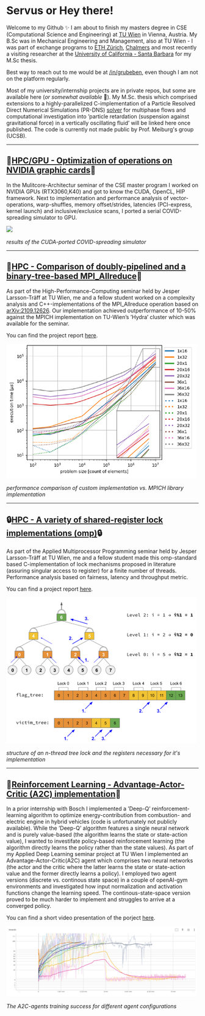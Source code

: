 # Servus or Hey there!

Welcome to my Github ✨
I am about to finish my masters degree in CSE (Computational Science and Engineering) at [TU Wien](https://www.tuwien.at/) in Vienna, Austria. My B.Sc was in Mechanical Engineering and Management, also at TU Wien - I was part of exchange programs to [ETH Zürich](https://www.ethz.ch/), [Chalmers](https://www.chalmers.se/) and most recently a visiting researcher at the [University of California - Santa Barbara](https://www.ucsb.edu/) for my M.Sc thesis. 

Best way to reach out to me would be at [/in/grubeben](https://www.linkedin.com/in/benjamin-gruber-4817781a1/), even though I am not on the platform regularly.

Most of my university/internship projects are in private repos, but some are available here (_or somewhat available_ 🍳). My M.Sc. thesis which comprised
extensions to a highly-parallelized C-implementation of a Particle Resolved Direct Numerical Simulations (PR-DNS) [solver](https://arxiv.org/pdf/1804.05943.pdf) for multiphase flows and computational investigation into ’particle retardation (suspension against gravitational force) in a vertically oscillating fluid’ will be linked here once published. The code is currently not made public by Prof. Meiburg's group (UCSB).

---

## 🧮[HPC/GPU - Optimization of operations on NVIDIA graphic cards](https://github.com/grubeben/multicore_architectures/a10)🧮

In the Mulitcore-Architectur seminar of the CSE master program I worked on NVIDIA GPUs (RTX3060,K40) and got to know the CUDA, OpenCL, HIP framework. Next to implementation and performance analysis of vector-operations, warp-shuffles, memory offset/strides, latencies (PCI-express, kernel launch) and inclusive/exclusice scans, I ported a serial COVID-spreading simulator to GPU.

<img src="https://github.com/grubeben/multicore_architectures/blob/main/a10/plots/mca_covid.PNG?raw=true" width="500">

_results of the CUDA-ported COVID-spreading simulator_

---


## 🏃[HPC - Comparison of doubly-pipelined and a binary-tree-based MPI_Allreduce](https://github.com/grubeben/HPC)🏃


As part of the High-Performance-Computing seminar held by Jesper Larsson-Träff at TU Wien, me and a fellow student worked on a complexity analysis and C++-implementations of the MPI_Allreduce operation based on [arXiv:2109.12626](https://arxiv.org/abs/2109.12626). Our implementation achieved outperformance of 10-50% against the MPICH implementation on TU-Wien’s ’Hydra’ cluster which was available for the seminar.

You can find the project report [here](https://github.com/grubeben/HPC/blob/main/PROJECT_REPORT.pdf).

<img src="https://github.com/grubeben/HPC/blob/main/hpc_benchmark.PNG?raw=true" width="500">

_performance comparison of custom implementation vs. MPICH library implementation_


---

## 🔒[HPC - A variety of shared-register lock implementations (omp)](https://github.com/grubeben/AMP)🔒

As part of the Applied Multiprocessor Programming seminar held by Jesper Larsson-Träff at TU Wien, me and a fellow student made this omp-standard based C-implementation of lock mechanisms proposed in literature (assuring singular access to register) for a finite number of threads. Performance analysis based on fairness, latency and throughput metric.

You can find a project report [here](https://github.com/grubeben/AMP/blob/master/amp_report.pdf).

<img src="https://github.com/grubeben/AMP/blob/master/amp_treelock.PNG?raw=true" width="500">

_structure of an n-thread tree lock and the registers necessary for it's implementation_

---

## 🤖[Reinforcement Learning - Advantage-Actor-Critic (A2C) implementation](https://github.com/grubeben/194.077-Applied-Deep-Learning)🤖

In a prior internship with Bosch I implemented a ’Deep-Q’ reinforcement-learning algorithm to optimize energy-contribution from combustion- and electric engine in hybrid vehicles (code is unfortunately not publicly available). While the ’Deep-Q’ algorithm features a single neural network and is purely value-based (the algorithm learns the state or state-action value), I wanted to investifate policy-based reinforcement learning (the algorithm directly learns the policy rather than the state values). As part of my Applied Deep Learning seminar project at TU Wien I implemented an Advantage-Actor-Critic(A2C) agent which comprises two neural networks (the actor and the critic where the latter learns the state or state-action value and the former directly learns a policy). I employed two agent versions (discrete vs. continous state space) in a couple of openAI-gym environments and investigated how input normalization and activation functions change the learning speed. The continous-state-space version proved to be much harder to implement and struggles to arrive at a converged policy.

You can find a short video presentation of the porject [here](https://www.youtube.com/watch?v=bbEv1J6oSts).

<img src="https://github.com/grubeben/194.077-Applied-Deep-Learning/blob/main/obs-samples/rewards_over_time_a2c_discrete.PNG?raw=true" width="500">

_The A2C-agents training success for different agent configurations_


<!--
**grubeben/grubeben** is a ✨ _special_ ✨ repository because its `README.md` (this file) appears on your GitHub profile.

Here are some ideas to get you started:

- 🔭 I’m currently working on ...
- 🌱 I’m currently learning ...
- 👯 I’m looking to collaborate on ...
- 🤔 I’m looking for help with ...
- 💬 Ask me about ...
- 📫 How to reach me: ...
- 😄 Pronouns: ...
- ⚡ Fun fact: ...
-->
